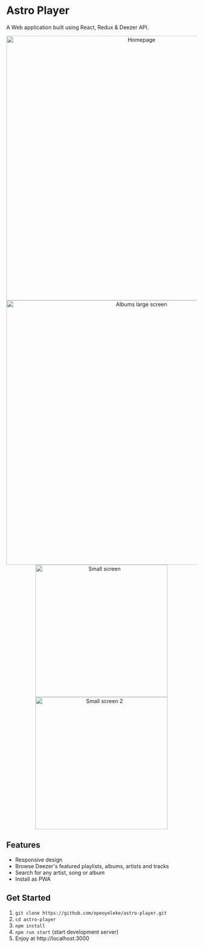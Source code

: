 # Astro Player

A Web application built using React, Redux & Deezer API.

<p align="center">
  <img width="700" src="https://raw.githubusercontent.com/opeoyeleke/astro-player/master/screenshots/Screenshot1.jpg" alt="Homepage"/>
  <img width="700" src="https://raw.githubusercontent.com/opeoyeleke/astro-player/master/screenshots/Screenshot2.jpg" alt="Albums large screen"/>
    <img width="350" src="https://raw.githubusercontent.com/opeoyeleke/astro-player/master/screenshots/Screenshot3.jpg" alt="Small screen"/>
      <img width="350" src="https://raw.githubusercontent.com/opeoyeleke/astro-player/master/screenshots/Screenshot4.jpg" alt="Small screen 2"/>

</p>

## Features

- Responsive design
- Browse Deezer's featured playlists, albums, artists and tracks
- Search for any artist, song or album
- Install as PWA

## Get Started

1. `git clone https://github.com/opeoyeleke/astro-player.git`
2. `cd astro-player`
3. `npm install`
4. `npm run start` (start development server)
5. Enjoy at http://localhost:3000